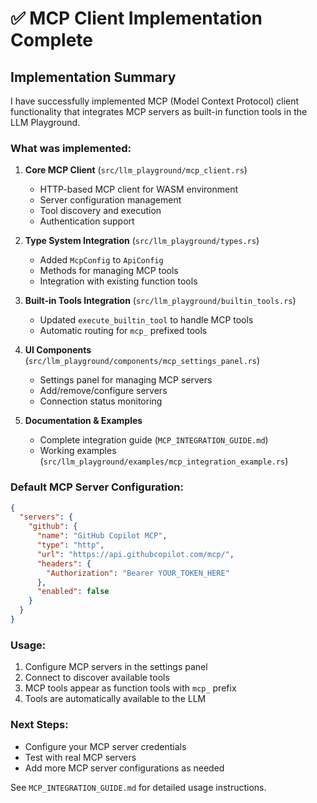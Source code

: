 # ✅ MCP Client Implementation Complete

## Implementation Summary

I have successfully implemented MCP (Model Context Protocol) client functionality that integrates MCP servers as built-in function tools in the LLM Playground.

### What was implemented:

1. **Core MCP Client** (`src/llm_playground/mcp_client.rs`)
   - HTTP-based MCP client for WASM environment
   - Server configuration management
   - Tool discovery and execution
   - Authentication support

2. **Type System Integration** (`src/llm_playground/types.rs`)
   - Added `McpConfig` to `ApiConfig`
   - Methods for managing MCP tools
   - Integration with existing function tools

3. **Built-in Tools Integration** (`src/llm_playground/builtin_tools.rs`)
   - Updated `execute_builtin_tool` to handle MCP tools
   - Automatic routing for `mcp_` prefixed tools

4. **UI Components** (`src/llm_playground/components/mcp_settings_panel.rs`)
   - Settings panel for managing MCP servers
   - Add/remove/configure servers
   - Connection status monitoring

5. **Documentation & Examples**
   - Complete integration guide (`MCP_INTEGRATION_GUIDE.md`)
   - Working examples (`src/llm_playground/examples/mcp_integration_example.rs`)

### Default MCP Server Configuration:
```json
{
  "servers": {
    "github": {
      "name": "GitHub Copilot MCP",
      "type": "http",
      "url": "https://api.githubcopilot.com/mcp/",
      "headers": {
        "Authorization": "Bearer YOUR_TOKEN_HERE"
      },
      "enabled": false
    }
  }
}
```

### Usage:
1. Configure MCP servers in the settings panel
2. Connect to discover available tools
3. MCP tools appear as function tools with `mcp_` prefix
4. Tools are automatically available to the LLM

### Next Steps:
- Configure your MCP server credentials
- Test with real MCP servers
- Add more MCP server configurations as needed

See `MCP_INTEGRATION_GUIDE.md` for detailed usage instructions.